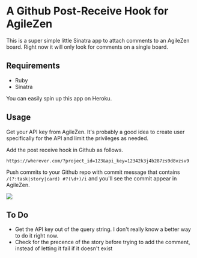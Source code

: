 A Github Post-Receive Hook for AgileZen
=======================================

This is a super simple little Sinatra app to attach comments to an AgileZen board. Right now 
it will only look for comments on a single board.

Requirements
------------

* Ruby
* Sinatra 

You can easily spin up this app on Heroku. 

Usage
-----

Get your API key from AgileZen. It's probably a good idea to create user specifically for
the API and limit the privileges as needed.

Add the post receive hook in Github as follows.

```
https://wherever.com/?project_id=123&api_key=12342k3j4b287zs9d8vzsv9
```

Push commits to your Github repo with commit message that contains `/(?:task|story|card) #?(\d+)/i` and you'll see the commit appear in AgileZen.

<img src='https://github.com/MarkBorcherding/agilezen-github-post-receive-hook/wiki/screenshot.png'/>

To Do
-----
* Get the API key out of the query string. I don't really know a better way to do it right now.
* Check for the precence of the story before trying to add the comment, instead of letting it fail if it doesn't exist






